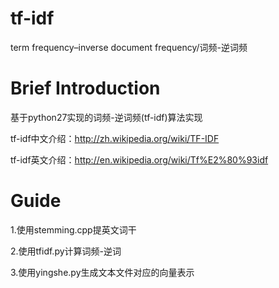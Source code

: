 tf-idf
======

term frequency–inverse document frequency/词频-逆词频

Brief Introduction
==================

基于python27实现的词频-逆词频(tf-idf)算法实现

tf-idf中文介绍：http://zh.wikipedia.org/wiki/TF-IDF

tf-idf英文介绍：http://en.wikipedia.org/wiki/Tf%E2%80%93idf

Guide
======

1.使用stemming.cpp提英文词干

2.使用tfidf.py计算词频-逆词

3.使用yingshe.py生成文本文件对应的向量表示
